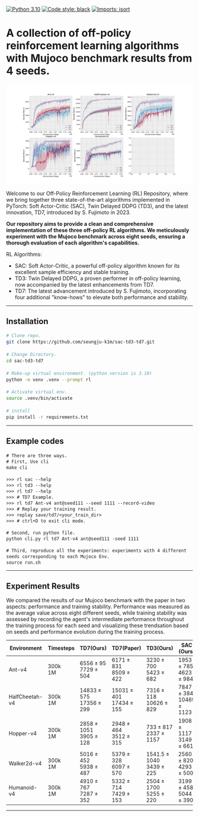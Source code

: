 [![Python 3.10](https://img.shields.io/badge/python-3.10-blue.svg)](https://www.python.org/downloads/release/python-380/)
[![Code style: black](https://img.shields.io/badge/code%20style-black-000000.svg)](https://github.com/psf/black)
[![Imports: isort](https://img.shields.io/badge/imports-isort-white)](https://pycqa.github.io/isort/)

# A collection of off-policy reinforcement learning algorithms with Mujoco benchmark results from 4 seeds.

![learning_curve](./data/learning_curve.png)

Welcome to our Off-Policy Reinforcement Learning (RL) Repository, where we bring together three state-of-the-art algorithms implemented in PyTorch: Soft Actor-Critic (SAC), Twin Delayed DDPG (TD3), and the latest innovation, TD7, introduced by S. Fujimoto in 2023.

**Our repository aims to provide a clean and comprehensive implementation of these three off-policy RL algorithms. We meticulously experiment with the Mujoco benchmark across eight seeds, ensuring a thorough evaluation of each algorithm's capabilities.**

RL Algorithms:

- SAC: Soft Actor-Critic, a powerful off-policy algorithm known for its excellent sample efficiency and stable training.
- TD3: Twin Delayed DDPG, a proven performer in off-policy learning, now accompanied by the latest enhancements from TD7.
- TD7: The latest advancement introduced by S. Fujimoto, incorporating four additional "know-hows" to elevate both performance and stability.

______________________________________________________________________

## Installation

```bash
# Clone repo.
git clone https://github.com/seungju-k1m/sac-td3-td7.git

# Change Directory.
cd sac-td3-td7

# Make-up virtual environment. (python version is 3.10)
python -m venv .venv --prompt rl

# Activate virtual env.
source .venv/bin/activate

# install
pip install -r requirements.txt

```

______________________________________________________________________

## Example codes

```
# There are three ways.
# First, Use cli
make cli

>>> rl sac --help
>>> rl td3 --help
>>> rl td7 --help
>>> # TD7 Example.
>>> rl td7 Ant-v4 ant@seed111 --seed 1111 --record-video
>>> # Replay your training result.
>>> replay save/td7/<your_train_dir>
>>> # ctrl+D to exit cli mode.

# Second, run python file.
python cli.py rl td7 Ant-v4 ant@seed111 -seed 1111

# Third, reproduce all the experiments: experiments with 4 different seeds corresponding to each Mujoco Env.
source run.sh
```

______________________________________________________________________

## Experiment Results

We compared the results of our Mujoco benchmark with the paper in two aspects: performance and training stability. Performance was measured as the average value across eight different seeds, while training stability was assessed by recording the agent's intermediate performance throughout the training process for each seed and visualizing these trendsation based on seeds and performance evolution during the training process.

| Environment    | Timesteps    | TD7(Ours)                    | TD7(Paper)                   | TD3(Ours)                     | SAC (Ours)                   |
| -------------- | ------------ | ---------------------------- | ---------------------------- | ----------------------------- | ---------------------------- |
| Ant-v4         | 300k <br> 1M | 6556 ± 95 <br> 7729 ± 504    | 6171 ± 831 <br> 8509 ± 422   | 3230 ± 700 <br> 5423 ± 682    | 1953 ± 785 <br> 4623 ± 984   |
| HalfCheetah-v4 | 300k <br> 1M | 14833 ± 575 <br> 17356 ± 299 | 15031 ± 401 <br> 17434 ± 155 | 7316 ± 118 <br> 10626 ± 829   | 7847 ± 384 <br> 10469 ± 1123 |
| Hopper-v4      | 300k <br> 1M | 2858 ± 1051 <br> 3905 ± 128  | 2948 ± 464 <br> 3512 ± 315   | 733 ± 817 <br> 2337 ±  1157   | 1908 ± 1117 <br> 3149 ± 661  |
| Walker2d-v4    | 300k <br> 1M | 5016 ± 452 <br> 5938 ± 487   | 5379 ± 328 <br> 6097 ± 570   | 1541.5 ± 1040 <br> 3439 ± 225 | 2560 ± 820 <br> 4293 ± 500   |
| Humanoid-v4    | 300k <br> 1M | 4910 ± 767 <br> 7287 ± 352   | 5332 ± 714 <br> 7429 ± 153   | 2504 ± 1700 <br> 5255 ± 220   | 3199 ± 458 <br> 5044 ± 390   |

______________________________________________________________________
